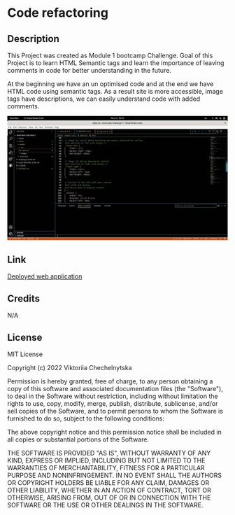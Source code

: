 # Code refactoring

## Description
This Project was created as Module 1 bootcamp Challenge.
Goal of this Project is to learn HTML Semantic tags and learn the importance of leaving comments in code for better understanding in the future.

At the beginning we have an un optimised code and at the end we have HTML code using semantic tags. As a result site is more accessible, image tags have descriptions, we can easily understand code with added comments.

![Example of the optimized code](./assets/images/optimized-code.jpg)

## Link
[Deployed web application](https://marilynwho.github.io/horiseon-refactoring-for-accessibility/)

## Credits
N/A

## License
MIT License

Copyright (c) 2022 Viktoriia Chechelnytska

Permission is hereby granted, free of charge, to any person obtaining a copy
of this software and associated documentation files (the "Software"), to deal
in the Software without restriction, including without limitation the rights
to use, copy, modify, merge, publish, distribute, sublicense, and/or sell
copies of the Software, and to permit persons to whom the Software is
furnished to do so, subject to the following conditions:

The above copyright notice and this permission notice shall be included in all
copies or substantial portions of the Software.

THE SOFTWARE IS PROVIDED "AS IS", WITHOUT WARRANTY OF ANY KIND, EXPRESS OR
IMPLIED, INCLUDING BUT NOT LIMITED TO THE WARRANTIES OF MERCHANTABILITY,
FITNESS FOR A PARTICULAR PURPOSE AND NONINFRINGEMENT. IN NO EVENT SHALL THE
AUTHORS OR COPYRIGHT HOLDERS BE LIABLE FOR ANY CLAIM, DAMAGES OR OTHER
LIABILITY, WHETHER IN AN ACTION OF CONTRACT, TORT OR OTHERWISE, ARISING FROM,
OUT OF OR IN CONNECTION WITH THE SOFTWARE OR THE USE OR OTHER DEALINGS IN THE
SOFTWARE.
